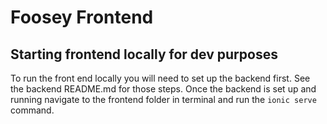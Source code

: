 # Foosey Frontend

## Starting frontend locally for dev purposes

To run the front end locally you will need to set up the backend first. See the backend README.md for those steps.
Once the backend is set up and running navigate to the frontend folder in terminal and run the `ionic serve` command.